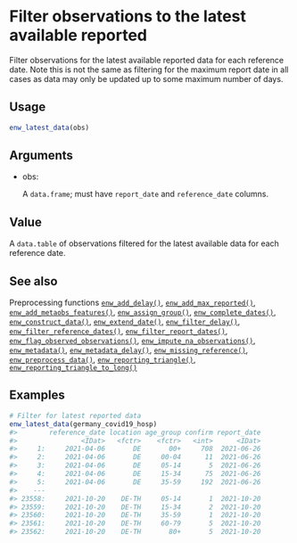 # Filter observations to the latest available reported

Filter observations for the latest available reported data for each
reference date. Note this is not the same as filtering for the maximum
report date in all cases as data may only be updated up to some maximum
number of days.

## Usage

``` r
enw_latest_data(obs)
```

## Arguments

- obs:

  A `data.frame`; must have `report_date` and `reference_date` columns.

## Value

A `data.table` of observations filtered for the latest available data
for each reference date.

## See also

Preprocessing functions
[`enw_add_delay()`](https://package.epinowcast.org/dev/reference/enw_add_delay.md),
[`enw_add_max_reported()`](https://package.epinowcast.org/dev/reference/enw_add_max_reported.md),
[`enw_add_metaobs_features()`](https://package.epinowcast.org/dev/reference/enw_add_metaobs_features.md),
[`enw_assign_group()`](https://package.epinowcast.org/dev/reference/enw_assign_group.md),
[`enw_complete_dates()`](https://package.epinowcast.org/dev/reference/enw_complete_dates.md),
[`enw_construct_data()`](https://package.epinowcast.org/dev/reference/enw_construct_data.md),
[`enw_extend_date()`](https://package.epinowcast.org/dev/reference/enw_extend_date.md),
[`enw_filter_delay()`](https://package.epinowcast.org/dev/reference/enw_filter_delay.md),
[`enw_filter_reference_dates()`](https://package.epinowcast.org/dev/reference/enw_filter_reference_dates.md),
[`enw_filter_report_dates()`](https://package.epinowcast.org/dev/reference/enw_filter_report_dates.md),
[`enw_flag_observed_observations()`](https://package.epinowcast.org/dev/reference/enw_flag_observed_observations.md),
[`enw_impute_na_observations()`](https://package.epinowcast.org/dev/reference/enw_impute_na_observations.md),
[`enw_metadata()`](https://package.epinowcast.org/dev/reference/enw_metadata.md),
[`enw_metadata_delay()`](https://package.epinowcast.org/dev/reference/enw_metadata_delay.md),
[`enw_missing_reference()`](https://package.epinowcast.org/dev/reference/enw_missing_reference.md),
[`enw_preprocess_data()`](https://package.epinowcast.org/dev/reference/enw_preprocess_data.md),
[`enw_reporting_triangle()`](https://package.epinowcast.org/dev/reference/enw_reporting_triangle.md),
[`enw_reporting_triangle_to_long()`](https://package.epinowcast.org/dev/reference/enw_reporting_triangle_to_long.md)

## Examples

``` r
# Filter for latest reported data
enw_latest_data(germany_covid19_hosp)
#>        reference_date location age_group confirm report_date
#>                <IDat>   <fctr>    <fctr>   <int>      <IDat>
#>     1:     2021-04-06       DE       00+     708  2021-06-26
#>     2:     2021-04-06       DE     00-04      11  2021-06-26
#>     3:     2021-04-06       DE     05-14       5  2021-06-26
#>     4:     2021-04-06       DE     15-34      75  2021-06-26
#>     5:     2021-04-06       DE     35-59     192  2021-06-26
#>    ---                                                      
#> 23558:     2021-10-20    DE-TH     05-14       1  2021-10-20
#> 23559:     2021-10-20    DE-TH     15-34       2  2021-10-20
#> 23560:     2021-10-20    DE-TH     35-59       1  2021-10-20
#> 23561:     2021-10-20    DE-TH     60-79       5  2021-10-20
#> 23562:     2021-10-20    DE-TH       80+       5  2021-10-20
```
